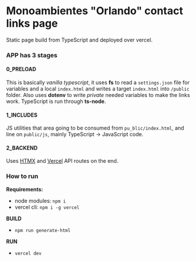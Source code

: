 Monoambientes "Orlando" contact links page
==========================================

Static page build from TypeScript and deployed over vercel.

### APP has 3 stages

#### 0_PRELOAD

This is basically *vanilla typescript*, it uses __fs__ to read a `settings.json` file for variables and a local `index.html` and writes a target `index.html` into `/public` folder.
Also uses __dotenv__ to write *private* needed variables to make the links work. TypeScript is run through __ts-node__.

#### 1_INCLUDES

JS utilities that area going to be consumed from `pu_blic/index.html`, and line on `public/js`, mainly TypeScript -> JavaScript code.

#### 2_BACKEND

Uses [HTMX]('http://htmx.org') and [Vercel]('http://vercel.com') API routes on the end.

### How to run

__Requirements:__ 
- node modules: `npm i`
- vercel cli: `npm i -g vercel`

__BUILD__
- `npm run generate-html`

__RUN__
- `vercel dev`